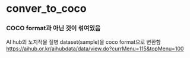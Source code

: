 # conver_to_coco


### COCO format과 아닌 것이 섞여있음
AI hub의 노지작물 질병 dataset(sample)을 coco format으로 변환함
https://aihub.or.kr/aihubdata/data/view.do?currMenu=115&topMenu=100
